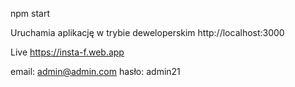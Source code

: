 npm start

Uruchamia aplikację w trybie deweloperskim
http://localhost:3000

Live
https://insta-f.web.app

email: admin@admin.com
hasło: admin21
